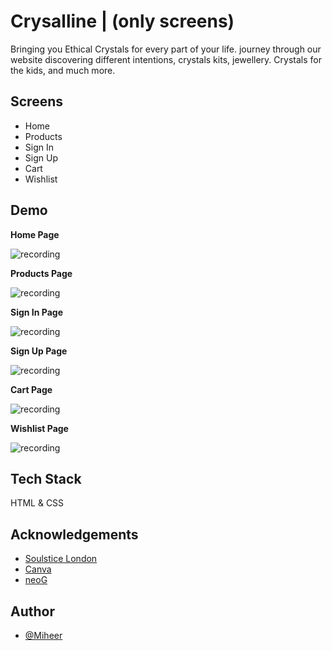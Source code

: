 # Crysalline | (only screens)

Bringing you Ethical Crystals for every part of your life. journey through our website discovering different intentions, crystals kits, jewellery. Crystals for the kids, and much more.

## Screens

- Home
- Products
- Sign In
- Sign Up
- Cart
- Wishlist


## Demo

**Home Page**

![recording](https://netlify-cocoon.netlify.app/.netlify/functions/fetch?code=307&path=eyJzaXRlX2lkIjoiNjFmZTNhNzQtYmY1My00YjYyLWI4MjYtNjQ2M2NlNGQ0NWJhIiwiZGVwbG95X2lkIjoiNjIwYzdmYThhM2FlYmEwMDA3MzEwMjFjIiwiaWQiOiIxNWRjODQ4Mi0wZTliLTQ2MDktOGY1Yy1lMTBlMDJlMGM0ZjAifQ==)

**Products Page**

![recording](https://netlify-cocoon.netlify.app/.netlify/functions/fetch?code=307&path=eyJzaXRlX2lkIjoiNjFmZTNhNzQtYmY1My00YjYyLWI4MjYtNjQ2M2NlNGQ0NWJhIiwiZGVwbG95X2lkIjoiNjIwYzdmYThhM2FlYmEwMDA3MzEwMjFjIiwiaWQiOiIwYTA1MGU4Yy0wZmQwLTRkZjAtYTExYi05YmQzNzlmMmVlOWEifQ==)

**Sign In Page**

![recording](https://netlify-cocoon.netlify.app/.netlify/functions/fetch?code=307&path=eyJzaXRlX2lkIjoiNjFmZTNhNzQtYmY1My00YjYyLWI4MjYtNjQ2M2NlNGQ0NWJhIiwiZGVwbG95X2lkIjoiNjIwYzdmYThhM2FlYmEwMDA3MzEwMjFjIiwiaWQiOiI5YWU2M2MwZi1iMzEzLTQ3NmMtYmFmNC0yOGMzMmE2NTYxZGMifQ==)

**Sign Up Page**

![recording](https://netlify-cocoon.netlify.app/.netlify/functions/fetch?code=307&path=eyJzaXRlX2lkIjoiNjFmZTNhNzQtYmY1My00YjYyLWI4MjYtNjQ2M2NlNGQ0NWJhIiwiZGVwbG95X2lkIjoiNjIwYzdmYThhM2FlYmEwMDA3MzEwMjFjIiwiaWQiOiJmNjM3MjUwZS0xODM2LTQzMGQtYTQyZC1kMGNkYjg4ZTQ5ODMifQ==)

**Cart Page**

![recording](https://netlify-cocoon.netlify.app/.netlify/functions/fetch?code=307&path=eyJzaXRlX2lkIjoiNjFmZTNhNzQtYmY1My00YjYyLWI4MjYtNjQ2M2NlNGQ0NWJhIiwiZGVwbG95X2lkIjoiNjIwYzdmYThhM2FlYmEwMDA3MzEwMjFjIiwiaWQiOiJkNGE0OGZhMS04MTBkLTQ1YjMtYjk2Mi00MTIxYzcxOWVhYWQifQ==)

**Wishlist Page**

![recording](https://netlify-cocoon.netlify.app/.netlify/functions/fetch?code=307&path=eyJzaXRlX2lkIjoiNjFmZTNhNzQtYmY1My00YjYyLWI4MjYtNjQ2M2NlNGQ0NWJhIiwiZGVwbG95X2lkIjoiNjIwYzdmYThhM2FlYmEwMDA3MzEwMjFjIiwiaWQiOiI1N2MwNzk0Ny0zMzBmLTQ3OTYtYWYzYy0zNzlhZGQ5M2UxNTkifQ==)


## Tech Stack

HTML & CSS


## Acknowledgements

 - [Soulstice London](https://www.soultsticelondon.com)
 - [Canva](https://www.canva.com/)
 - [neoG](https://neog.camp/)

## Author

- [@Miheer](https://github.com/miheertamkhane)
